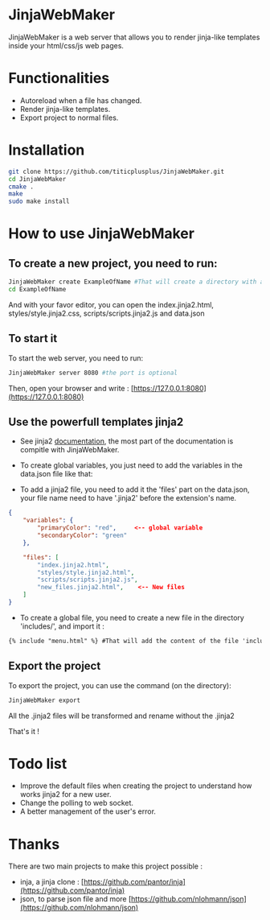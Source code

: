 # JinjaWebMaker

JinjaWebMaker is a web server that allows you to render jinja-like templates inside your html/css/js web pages.

# Functionalities

- Autoreload when a file has changed.
- Render jinja-like templates.
- Export project to normal files.

# Installation

```bash
git clone https://github.com/titicplusplus/JinjaWebMaker.git
cd JinjaWebMaker
cmake .
make
sudo make install
```

# How to use JinjaWebMaker

## To create a new project, you need to run:

```bash
JinjaWebMaker create ExampleOfName #That will create a directory with all the files
cd ExampleOfName
```

And with your favor editor, you can open the index.jinja2.html, styles/style.jinja2.css, scripts/scripts.jinja2.js and data.json

## To start it

To start the web server, you need to run:

```bash
JinjaWebMaker server 8080 #the port is optional
```

Then, open your browser and write : [https://127.0.0.1:8080](https://127.0.0.1:8080)

## Use the powerfull templates jinja2

- See jinja2 [documentation](https://jinja2docs.readthedocs.io/en/stable/templates.html), the most part of the documentation is compitle with JinjaWebMaker.

- To create global variables, you just need to add the variables in the data.json file like that:
- To add a jinja2 file, you need to add it the 'files' part on the data.json, your file name need to have '.jinja2' before the extension's name.

```json
{
	"variables": {
		"primaryColor": "red",     <-- global variable
		"secondaryColor": "green"
	},

	"files": [
		"index.jinja2.html",
		"styles/style.jinja2.html",
		"scripts/scripts.jinja2.js",
		"new_files.jinja2.html",    <-- New files
	]
}
```

- To create a global file, you need to create a new file in the directory 'includes/', and import it :

```html
{% include "menu.html" %} #That will add the content of the file 'includes/menu.html'
```

## Export the project

To export the project, you can use the command (on the directory):

```bash
JinjaWebMaker export
```

All the .jinja2 files will be transformed and rename without the .jinja2

That's it !

# Todo list

- Improve the default files when creating the project to understand how works jinja2 for a new user.
- Change the polling to web socket.
- A better management of the user's error.

# Thanks

There are two main projects to make this project possible :
- inja, a jinja clone : [https://github.com/pantor/inja](https://github.com/pantor/inja)
- json, to parse json file and more [https://github.com/nlohmann/json](https://github.com/nlohmann/json)
